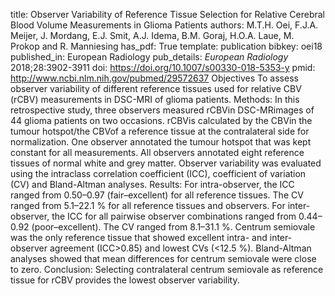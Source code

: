 title: Observer Variability of Reference Tissue Selection for Relative Cerebral Blood Volume Measurements in Glioma Patients
authors: M.T.H. Oei, F.J.A. Meijer, J. Mordang, E.J. Smit, A.J. Idema, B.M. Goraj, H.O.A. Laue, M. Prokop and R. Manniesing
has_pdf: True
template: publication
bibkey: oei18
published_in: European Radiology
pub_details: <i>European Radiology</i> 2018;28:3902-3911
doi: https://doi.org/10.1007/s00330-018-5353-y
pmid: http://www.ncbi.nlm.nih.gov/pubmed/29572637
Objectives To assess observer variability of different reference tissues used for relative CBV (rCBV) measurements in DSC-MRI of glioma patients.  Methods: In this retrospective study, three observers measured rCBVin DSC-MRimages of 44 glioma patients on two occasions. rCBVis calculated by the CBVin the tumour hotspot/the CBVof a reference tissue at the contralateral side for normalization. One observer annotated the tumour hotspot that was kept constant for all measurements. All observers annotated eight reference tissues of normal white and grey matter. Observer variability was evaluated using the intraclass correlation coefficient (ICC), coefficient of variation (CV) and Bland-Altman analyses.  Results: For intra-observer, the ICC ranged from 0.50–0.97 (fair–excellent) for all reference tissues. The CV ranged from 5.1–22.1 % for all reference tissues and observers. For inter-observer, the ICC for all pairwise observer combinations ranged from 0.44–0.92 (poor–excellent). The CV ranged from 8.1–31.1 %. Centrum semiovale was the only reference tissue that showed excellent intra- and inter-observer agreement (ICC>0.85) and lowest CVs (<12.5 %). Bland-Altman analyses showed that mean differences for centrum semiovale were close to zero.  Conclusion: Selecting contralateral centrum semiovale as reference tissue for rCBV provides the lowest observer variability.

